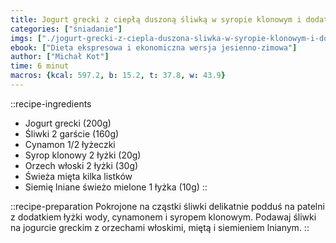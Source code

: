 ```yaml
---
title: Jogurt grecki z ciepłą duszoną śliwką w syropie klonowym i dodatkami
categories: ["śniadanie"]
imgs: ["./jogurt-grecki-z-ciepla-duszona-sliwka-w-syropie-klonowym-i-dodatkami-1.jpg", "./jogurt-grecki-z-ciepla-duszona-sliwka-w-syropie-klonowym-i-dodatkami-2.jpg"]
ebook: ["Dieta ekspresowa i ekonomiczna wersja jesienno-zimowa"]
author: ["Michał Kot"]
time: 6 minut
macros: {kcal: 597.2, b: 15.2, t: 37.8, w: 43.9}
---
```


::recipe-ingredients
- Jogurt grecki (200g)
- Śliwki 2 garście (160g)
- Cynamon 1/2 łyżeczki
- Syrop klonowy 2 łyżki (20g)
- Orzech włoski 2 łyżki (30g)
- Świeża mięta kilka listków
- Siemię lniane świeżo mielone 1 łyżka (10g)
::

::recipe-preparation
Pokrojone na cząstki śliwki delikatnie podduś na patelni z dodatkiem łyżki wody, cynamonem i syropem klonowym. Podawaj śliwki na jogurcie greckim z orzechami włoskimi, miętą i siemieniem lnianym.
::